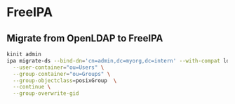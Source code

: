 # FreeIPA

## Migrate from OpenLDAP to FreeIPA

```bash
kinit admin
ipa migrate-ds --bind-dn='cn=admin,dc=myorg,dc=intern' --with-compat ldap://openldap_app:389 \
  --user-container="ou=Users" \
  --group-container="ou=Groups" \
  --group-objectclass=posixGroup  \
  --continue \
  --group-overwrite-gid
```
